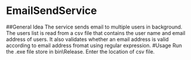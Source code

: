 # EmailSendService
##General Idea
The service sends email to multiple users in background. The users list is read from a csv file that contains the user name and email address of users.
It also validates whether an email address is valid according to email address fromat using regular expression.
#Usage
Run the .exe file store in bin\Release.
Enter the location of csv file.
